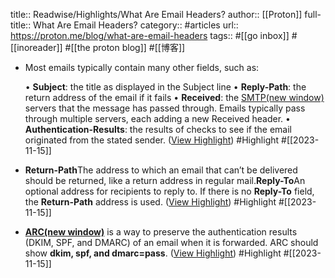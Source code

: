title:: Readwise/Highlights/What Are Email Headers?
author:: [[Proton]]
full-title:: What Are Email Headers?
category:: #articles
url:: https://proton.me/blog/what-are-email-headers
tags:: #[[go inbox]] #[[inoreader]] #[[the proton blog]] #[[博客]]

- Most emails typically contain many other fields, such as:
  
  •   **Subject**: the title as displayed in the Subject line
  •   **Reply-Path**: the return address of the email if it fails
  •   **Received**: the [SMTP(new window)](https://proton.me/blog/smtp-imap-pop3) servers that the message has passed through. Emails typically pass through multiple servers, each adding a new Received header.
  •   **Authentication-Results**: the results of checks to see if the email originated from the stated sender. ([View Highlight](https://read.readwise.io/read/01hf8f525g3kkqgta4p9gjknw3)) #Highlight #[[2023-11-15]]
- **Return-Path**The address to which an email that can’t be delivered should be returned, like a return address in regular mail.**Reply-To**An optional address for recipients to reply to. If there is no **Reply-To** field, the **Return-Path** address is used. ([View Highlight](https://read.readwise.io/read/01hf8f7nzef0skyjqa3efa8npy)) #Highlight #[[2023-11-15]]
- **[ARC(new window)](https://proton.me/blog/what-is-authenticated-received-chain-arc)** is a way to preserve the authentication results (DKIM, SPF, and DMARC) of an email when it is forwarded. ARC should show **dkim, spf, and dmarc=pass**. ([View Highlight](https://read.readwise.io/read/01hf8f6jtrt58aw0ky30jbftxk)) #Highlight #[[2023-11-15]]